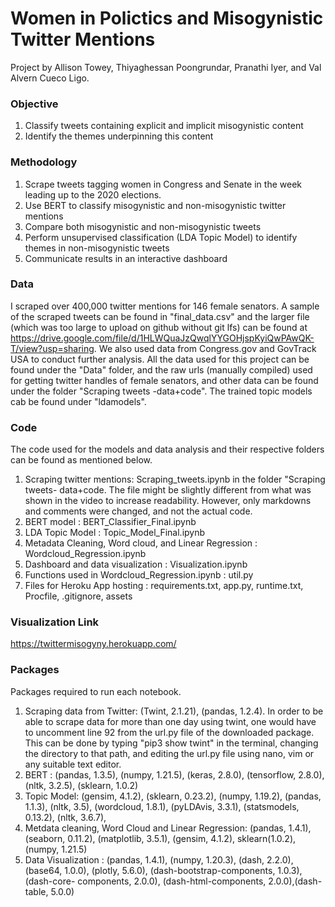 # Women in Polictics and Misogynistic Twitter Mentions
Project by Allison Towey, Thiyaghessan Poongrundar, Pranathi Iyer, and Val Alvern Cueco Ligo.

### Objective
1. Classify tweets containing explicit and implicit misogynistic content 
2. Identify the themes underpinning this content

### Methodology
1. Scrape tweets tagging women in Congress and Senate in the week leading up to the 2020 elections. 
2. Use BERT to classify misogynistic and non-misogynistic twitter mentions
3. Compare both misogynistic and non-misogynistic tweets
4. Perform unsupervised classification (LDA Topic Model) to identify themes in non-misogynistic tweets
5. Communicate results in an interactive dashboard

### Data
I scraped over 400,000 twitter mentions for 146 female senators. A sample of the scraped tweets can be found in "final_data.csv" and the larger file (which was too large to upload on github without git lfs) can be found at https://drive.google.com/file/d/1HLWQuaJzQwqlYYGOHjspKyiQwPAwQK-T/view?usp=sharing. We also used data from Congress.gov and GovTrack USA to conduct further analysis.
All the data used for this project can be found under the "Data" folder, and the raw urls (manually compiled) used for getting twitter handles of female senators, and other data can be found under the folder "Scraping tweets -data+code". The trained topic models cab be found under "ldamodels". 

### Code 
The code used for the models and data analysis and their respective folders can be found as mentioned below.
1. Scraping twitter mentions: Scraping_tweets.ipynb in the folder "Scraping tweets- data+code. The file might be slightly different from what was shown in the video to increase readability. However, only markdowns and comments were changed, and not the actual code.
2. BERT model : BERT_Classifier_Final.ipynb
3. LDA Topic Model : Topic_Model_Final.ipynb
4. Metadata Cleaning, Word cloud, and Linear Regression : Wordcloud_Regression.ipynb
5. Dashboard and data visualization : Visualization.ipynb
6. Functions used in Wordcloud_Regression.ipynb : util.py
7. Files for Heroku App hosting : requirements.txt, app.py, runtime.txt, Procfile, .gitignore, assets

### Visualization Link
https://twittermisogyny.herokuapp.com/

### Packages 
Packages required to run each notebook. 
1. Scraping data from Twitter: (Twint, 2.1.21), (pandas, 1.2.4). In order to be able to scrape data for more than one day using twint, one would have to uncomment                                  line 92 from the url.py file of the downloaded package. This can be done by typing "pip3 show twint" in the terminal, changing the                                      directory to that path, and editing the url.py file using nano, vim or any suitable text editor.  
2. BERT : (pandas, 1.3.5), (numpy, 1.21.5), (keras, 2.8.0), (tensorflow, 2.8.0), 
          (nltk, 3.2.5), (sklearn, 1.0.2)
3. Topic Model: (gensim, 4.1.2), (sklearn, 0.23.2), (numpy, 1.19.2), (pandas, 1.1.3), 
                (nltk, 3.5), (wordcloud, 1.8.1), (pyLDAvis, 3.3.1), (statsmodels, 0.13.2), (nltk, 3.6.7), 
4. Metdata cleaning, Word Cloud and Linear Regression: (pandas, 1.4.1), (seaborn, 0.11.2),  (matplotlib, 3.5.1), (gensim, 4.1.2), sklearn(1.0.2), (numpy, 1.21.5)
5. Data Visualization : (pandas, 1.4.1), (numpy, 1.20.3), (dash, 2.2.0), (base64, 1.0.0), (plotly, 5.6.0), (dash-bootstrap-components, 1.0.3), (dash-core-                                    components, 2.0.0), (dash-html-components, 2.0.0),(dash-table, 5.0.0)
